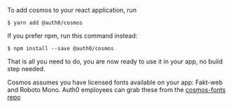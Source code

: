 To add cosmos to your react application, run

```shell
$ yarn add @auth0/cosmos
```

If you prefer npm, run this command instead:

```shell
$ npm install --save @auth0/cosmos
```

That is all you need to do, you are now ready to use it in your app, no build step needed.

Cosmos assumes you have licensed fonts available on your app: Fakt-web and Roboto Mono. Auth0 employees can grab these from the [cosmos-fonts repo](https://github.com/auth0/cosmos-fonts)
